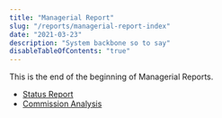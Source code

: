 ```yaml
---
title: "Managerial Report"
slug: "/reports/managerial-report-index"
date: "2021-03-23"
description: "System backbone so to say"
disableTableOfContents: "true"
---
```

This is the end of the beginning of Managerial Reports.

+ [Status Report](/reports/status-report)
+ [Commission Analysis](/reports/commission)